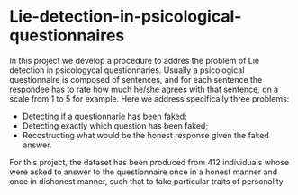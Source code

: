 # Lie-detection-in-psicological-questionnaires
In this project we develop a procedure to addres the problem of Lie detection in psicologycal questionnaries.
Usually a psicological questionnaire is composed of sentences, and for each sentence the respondee has to rate how much he/she agrees with that sentence,
on a scale from 1 to 5 for example.
Here we address specifically three problems: 
- Detecting if a questionnarie has been faked;
- Detecting exactly which question has been faked;
- Recostructing what would be the honest response given the faked answer.

For this project, the dataset has been produced from 412 individuals whose were asked to answer to the questionnaire once in a honest manner
and once in dishonest manner, such that to fake  particular traits of personality. 
